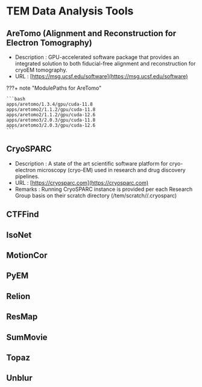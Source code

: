 # TEM Data Analysis Tools

## AreTomo (Alignment and Reconstruction for Electron Tomography)
* Description : GPU-accelerated software package that provides an integrated solution to both fiducial-free alignment and reconstruction for cryoEM tomography.
* URL : [https://msg.ucsf.edu/software](https://msg.ucsf.edu/software)

???+ note "ModulePaths for AreTomo"

    ```bash
    apps/aretomo/1.3.4/gpu/cuda-11.8
    apps/aretomo2/1.1.2/gpu/cuda-11.8
    apps/aretomo2/1.1.2/gpu/cuda-12.6
    apps/aretomo3/2.0.3/gpu/cuda-11.8
    apps/aretomo3/2.0.3/gpu/cuda-12.6    
    ```

## CryoSPARC
* Description : A state of the art scientific software platform for cryo-electron microscopy (cryo-EM) used in research and drug discovery pipelines.
* URL : [https://cryosparc.com](https://cryosparc.com)
* Remarks : Running CryoSPARC instance is provided per each Research Group basis on their scratch directory (/tem/scratch/<GroupName>/.cryosparc)

## CTFFind

## IsoNet

## MotionCor

## PyEM

## Relion

## ResMap

## SumMovie

## Topaz

## Unblur
